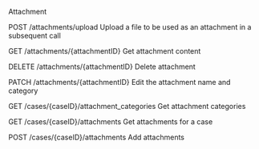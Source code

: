 Attachment


POST
/attachments/upload
Upload a file to be used as an attachment in a subsequent call


GET
/attachments/{attachmentID}
Get attachment content


DELETE
/attachments/{attachmentID}
Delete attachment


PATCH
/attachments/{attachmentID}
Edit the attachment name and category


GET
/cases/{caseID}/attachment_categories
Get attachment categories


GET
/cases/{caseID}/attachments
Get attachments for a case


POST
/cases/{caseID}/attachments
Add attachments
